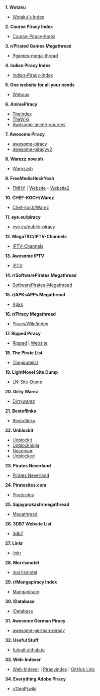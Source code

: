 **1. Wotaku**
-   [Wotaku's Index](https://wotaku.its.moe/)

**2. Course Piracy Index**

-   [Course-Piracy-Index](https://github.com/ItIsMeCall911/Course-Piracy-Index)

**3. r/Pirated Games Megathread**

-   [Pgames-mega-thread](https://rentry.org/pgames-mega-thread)

**4. Indian Piracy Index**

-   [Indian-Piracy-Index](https://github.com/anymeofu/Indian-Piracy-Index)

**5. One website for all your needs**

-   [Weboas](https://weboasis.app/)

**6. AnimePiracy**

-   [TheIndex](https://theindex.moe/)
-   [TheWiki](https://thewiki.moe/)
-   [Awesome-anime-sources](https://github.com/anshumanv/awesome-anime-sources)


**7. Awesome Piracy**

-   [awesome-piracy](https://github.com/Igglybuff/awesome-piracy/)
-   [awesome-piracyv2](https://github.com/Shakil-Shahadat/awesome-piracy)

**8. Warezz.now.sh**

-   [Warezzsh](https://piracy.vercel.app/)

**9. FreeMediaHeckYeah**

-   [FMHY](https://www.reddit.com/r/FREEMEDIAHECKYEAH/wiki/index) | [Website](https://fmhy.tk/) - [Website2](https://fmhy.pages.dev/)

**10. CHEF-KOCH/Warez**

-   [Chef-koch/Warez](https://libraries.io/github/CHEF-KOCH/Warez)

**11. eye.eu/piracy**

-   [eye.eu/public-piracy](https://the-eye.eu/public/Piracy/)

**12. MegaTKC/IPTV-Channels**

-   [IPTV-Channels](https://github.com/MegaTKC/IPTV-Channels)

**13. Awesome IPTV**

-   [IPTV](https://github.com/iptv-org/iptv)

**14. r/SoftwarePirates Megathread**

-   [SoftwarePirates-Megathread](https://rentry.org/SoftwarePirates-Megathread)

**15. r/APKsAPPs Megathread**

-   [Apks](https://apksapps.notion.site/096ef38f452342ba99b4e1509a449729?v=9970360b443643789c333bd2c7180009)

**16. r/Piracy Megathread**

-   [Piracy/Wiki/index](https://www.reddit.com/r/Piracy/wiki/index)

**17. Ripped Piracy**

-   [Ripped](https://github.com/rippedpiracy/docs) | [Website](https://ripped.guide/)

**18. The Pirate List**

-   [Thepiratelist](https://thepiratelist.com/)

**19. LightNovel Site Dump**

-   [LN-Site-Dump](https://docs.google.com/spreadsheets/d/1KGPLcSikfMgjtL7u8e2eiMQwDIgoAefOZsVrEzN9MQw/htmlview)

**20. Dirty Warez**

-   [Dirtywarez](https://dirtywarez.org/)


**21. Bestoflinks**

-   [Bestoflinks](http://bestoflinks.synology.me/)

**22. Unblockit**

-   [Unblockit](https://unblockit.boo/)
-   [Unblockninja](https://unblockninja.com/)
-   [Nocensor](https://nocensor.art/)
-   [Unblocked](https://unblocked.how/)

**23. Pirates Neverland**

-   [Pirates Neverland](http://www.neverland.ws/index.html)

**24. Piratesites.com**

-   [Piratesites](https://web.archive.org/web/20200317192929/https://piratesites.com/)

**25. Sajayprakash/megathread**

-   [Megathread](https://github.com/sajayprakash/megathread)

**26. 3DB7 Website List**

-   [3db7](https://3db7.xyz/stream/website)

**27. Linkr**

-   [linkr](https://www.linkr.top/)

**28. Morrismotel**

-   [morrismotel](https://morrismotel.com/)

**29. r/Mangapiracy Index**

-   [Mangapiracy](https://www.reddit.com/r/mangapiracy/about/)

**30. IDatabase**

-   [iDatabase](https://telegra.ph/Resources-11-28)

**31. Awesome German Piracy**

-   [awesome-german-piracy](https://github.com/SeppPenner/awesome-german-piracy)

**32. Useful Stuff**

-   [fulquit.github.io](https://github.com/fulquit/fulquit.github.io)

**33. Web-Indexer**

-   [Web-Indexer](https://oshekharo.github.io/Web-Indexer/) | [Piracyindex](https://piracy-index.ml) | [GitHub Link](https://github.com/OshekharO/Web-Indexer)

**34. Everything Adobe Piracy**

- [r/GenP/wiki](https://www.reddit.com/r/GenP/wiki/index/)
